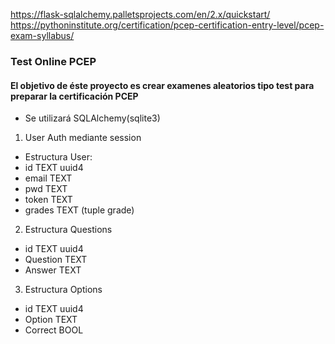 https://flask-sqlalchemy.palletsprojects.com/en/2.x/quickstart/
https://pythoninstitute.org/certification/pcep-certification-entry-level/pcep-exam-syllabus/

### Test Online PCEP

#### El objetivo de éste proyecto es crear examenes aleatorios tipo test para preparar la certificación PCEP
* Se utilizará SQLAlchemy(sqlite3)

1. User Auth mediante session
* Estructura User:
* id TEXT uuid4
* email TEXT
* pwd TEXT
* token TEXT
* grades TEXT (tuple grade)
2. Estructura Questions
* id TEXT uuid4
* Question TEXT
* Answer TEXT
3. Estructura Options
* id TEXT uuid4
* Option TEXT
* Correct BOOL
